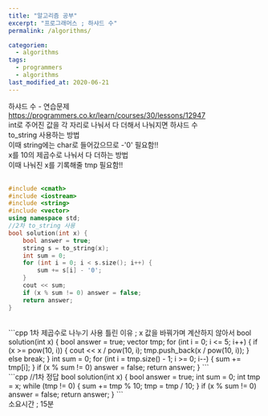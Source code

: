 ```yaml
---
title: "알고리즘 공부"
excerpt: "프로그래머스 ; 하샤드 수"
permalink: /algorithms/

categoriem:
  - algorithms
tags:
  - programmers
  - algorithms
last_modified_at: 2020-06-21
---
```


하샤드 수 - 연습문제  
<https://programmers.co.kr/learn/courses/30/lessons/12947>  
int로 주어진 값을 각 자리로 나눠서 다 더해서 나눠지면 하샤드 수  
to_string 사용하는 방법  
이때 string에는 char로 들어갔으므로 -'0' 필요함!!  
x를 10의 제곱수로 나눠서 다 더하는 방법  
이때 나눠진 x를 기록해줄 tmp 필요함!!  
<br>
```cpp
#include <cmath>
#include <iostream>
#include <string>
#include <vector>
using namespace std;
//2차 to_string 사용
bool solution(int x) {
    bool answer = true;
    string s = to_string(x);
    int sum = 0;
    for (int i = 0; i < s.size(); i++) {
        sum += s[i] - '0';
    }
    cout << sum;
    if (x % sum != 0) answer = false;
    return answer;
}
```
<br>
```cpp
1차 제곱수로 나누기 사용
틀린 이유 ; x 값을 바꿔가며 계산하지 않아서
bool solution(int x) {
    bool answer = true;
    vector<char> tmp;
    for (int i = 0; i <= 5; i++) {
        if (x >= pow(10, i)) {
            cout << x / pow(10, i);
            tmp.push_back(x / pow(10, i));
        } else
            break;
    }
    int sum = 0;
    for (int i = tmp.size() - 1; i >= 0; i--) {
        sum += tmp[i];
    }
    if (x % sum != 0) answer = false;
    return answer;
}
```
<br>
```cpp
//1차 정답
bool solution(int x) {
    bool answer = true;
    int sum = 0;
    int tmp = x;
    while (tmp != 0) {
        sum += tmp % 10;
        tmp = tmp / 10;
    }
    if (x % sum != 0) answer = false;
    return answer;
}
```
<br>
소요시간 ; 15분
